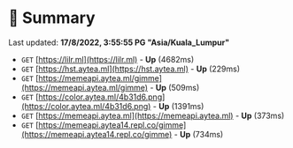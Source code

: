 # 📖 Summary
Last updated: **17/8/2022, 3:55:55 PG "Asia/Kuala_Lumpur"**

- `GET` [https://lilr.ml](https://lilr.ml) - **Up** (4682ms)
- `GET` [https://hst.aytea.ml](https://hst.aytea.ml) - **Up** (229ms)
- `GET` [https://memeapi.aytea.ml/gimme](https://memeapi.aytea.ml/gimme) - **Up** (509ms)
- `GET` [https://color.aytea.ml/4b31d6.png](https://color.aytea.ml/4b31d6.png) - **Up** (1391ms)
- `GET` [https://memeapi.aytea.ml](https://memeapi.aytea.ml) - **Up** (373ms)
- `GET` [https://memeapi.aytea14.repl.co/gimme](https://memeapi.aytea14.repl.co/gimme) - **Up** (734ms)
